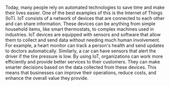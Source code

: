 Today, many people rely on automated technologies to save time and make their lives easier. One of the best examples of this is the Internet of Things (IoT). IoT consists of a network of devices that are connected to each other and can share information. These devices can be anything from simple household items, like smart thermostats, to complex machines used in industries. IoT devices are equipped with sensors and software that allow them to collect and send data without needing much human involvement. For example, a heart monitor can track a person's health and send updates to doctors automatically. Similarly, a car can have sensors that alert the driver if the tire pressure is low. By using IoT, organizations can work more efficiently and provide better services to their customers. They can make smarter decisions based on the data collected from these devices. This means that businesses can improve their operations, reduce costs, and enhance the overall value they provide.

